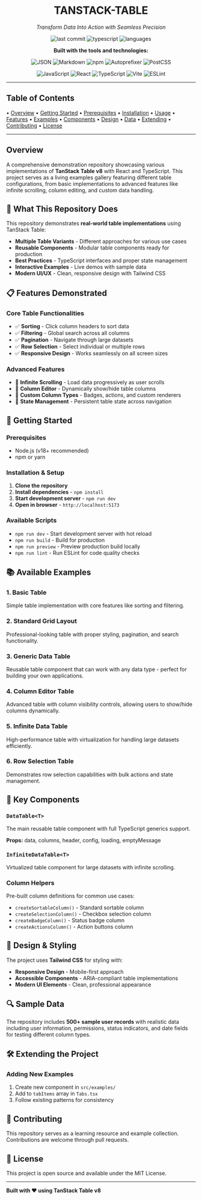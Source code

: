 <div align="center">

# TANSTACK-TABLE

*Transform Data Into Action with Seamless Precision*

![last commit](https://img.shields.io/badge/last%20commit-today-blue)
![typescript](https://img.shields.io/badge/typescript-98.3%25-blue)
![languages](https://img.shields.io/badge/languages-4-blue)

**Built with the tools and technologies:**

![JSON](https://img.shields.io/badge/JSON-000000?style=for-the-badge&logo=json&logoColor=white)
![Markdown](https://img.shields.io/badge/Markdown-000000?style=for-the-badge&logo=markdown&logoColor=white)
![npm](https://img.shields.io/badge/npm-CB3837?style=for-the-badge&logo=npm&logoColor=white)
![Autoprefixer](https://img.shields.io/badge/Autoprefixer-DD3A0A?style=for-the-badge&logo=autoprefixer&logoColor=white)
![PostCSS](https://img.shields.io/badge/PostCSS-DD3A0A?style=for-the-badge&logo=postcss&logoColor=white)

![JavaScript](https://img.shields.io/badge/JavaScript-F7DF1E?style=for-the-badge&logo=javascript&logoColor=black)
![React](https://img.shields.io/badge/React-61DAFB?style=for-the-badge&logo=react&logoColor=black)
![TypeScript](https://img.shields.io/badge/TypeScript-3178C6?style=for-the-badge&logo=typescript&logoColor=white)
![Vite](https://img.shields.io/badge/Vite-646CFF?style=for-the-badge&logo=vite&logoColor=white)
![ESLint](https://img.shields.io/badge/ESLint-4B32C3?style=for-the-badge&logo=eslint&logoColor=white)

</div>

---

## Table of Contents

• [Overview](#overview)
• [Getting Started](#-getting-started)
  • [Prerequisites](#prerequisites)
  • [Installation](#installation--setup)
  • [Usage](#available-scripts)
• [Features](#-features-demonstrated)
• [Examples](#-available-examples)
• [Components](#-key-components)
• [Design](#-design--styling)
• [Data](#-sample-data)
• [Extending](#️-extending-the-project)
• [Contributing](#-contributing)
• [License](#-license)

---

## Overview

A comprehensive demonstration repository showcasing various implementations of **TanStack Table v8** with React and TypeScript. This project serves as a living examples gallery featuring different table configurations, from basic implementations to advanced features like infinite scrolling, column editing, and custom data handling.

## 🎯 What This Repository Does

This repository demonstrates **real-world table implementations** using TanStack Table:

- **Multiple Table Variants** - Different approaches for various use cases
- **Reusable Components** - Modular table components ready for production
- **Best Practices** - TypeScript interfaces and proper state management
- **Interactive Examples** - Live demos with sample data
- **Modern UI/UX** - Clean, responsive design with Tailwind CSS

## 📋 Features Demonstrated

### Core Table Functionalities
- ✅ **Sorting** - Click column headers to sort data
- ✅ **Filtering** - Global search across all columns
- ✅ **Pagination** - Navigate through large datasets
- ✅ **Row Selection** - Select individual or multiple rows
- ✅ **Responsive Design** - Works seamlessly on all screen sizes

### Advanced Features
- 🔄 **Infinite Scrolling** - Load data progressively as user scrolls
- 📝 **Column Editor** - Dynamically show/hide table columns
- 🎨 **Custom Column Types** - Badges, actions, and custom renderers
- 💾 **State Management** - Persistent table state across navigation

## 🚀 Getting Started

### Prerequisites
- Node.js (v18+ recommended)
- npm or yarn

### Installation & Setup

1. **Clone the repository**
2. **Install dependencies** - `npm install`
3. **Start development server** - `npm run dev`
4. **Open in browser** - `http://localhost:5173`

### Available Scripts
- `npm run dev` - Start development server with hot reload
- `npm run build` - Build for production
- `npm run preview` - Preview production build locally
- `npm run lint` - Run ESLint for code quality checks

## 📚 Available Examples

### 1. **Basic Table**
Simple table implementation with core features like sorting and filtering.

### 2. **Standard Grid Layout**
Professional-looking table with proper styling, pagination, and search functionality.

### 3. **Generic Data Table**
Reusable table component that can work with any data type - perfect for building your own applications.

### 4. **Column Editor Table**
Advanced table with column visibility controls, allowing users to show/hide columns dynamically.

### 5. **Infinite Data Table**
High-performance table with virtualization for handling large datasets efficiently.

### 6. **Row Selection Table**
Demonstrates row selection capabilities with bulk actions and state management.

## 🔧 Key Components

### `DataTable<T>`
The main reusable table component with full TypeScript generics support.

**Props:** data, columns, header, config, loading, emptyMessage

### `InfiniteDataTable<T>`
Virtualized table component for large datasets with infinite scrolling.

### Column Helpers
Pre-built column definitions for common use cases:
- `createSortableColumn()` - Standard sortable column
- `createSelectionColumn()` - Checkbox selection column
- `createBadgeColumn()` - Status badge column
- `createActionsColumn()` - Action buttons column

## 🎨 Design & Styling

The project uses **Tailwind CSS** for styling with:
- **Responsive Design** - Mobile-first approach
- **Accessible Components** - ARIA-compliant table implementations
- **Modern UI Elements** - Clean, professional appearance

## 🔍 Sample Data

The repository includes **500+ sample user records** with realistic data including user information, permissions, status indicators, and date fields for testing different column types.

## 🛠️ Extending the Project

### Adding New Examples
1. Create new component in `src/examples/`
2. Add to `tabItems` array in `Tabs.tsx`
3. Follow existing patterns for consistency

## 🤝 Contributing

This repository serves as a learning resource and example collection. Contributions are welcome through pull requests.

## 📄 License

This project is open source and available under the MIT License.

---

**Built with ❤️ using TanStack Table v8**
